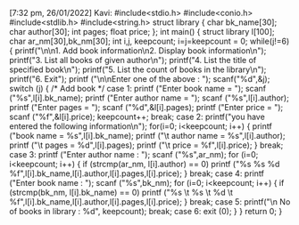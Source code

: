 [7:32 pm, 26/01/2022] Kavi: #include<stdio.h>
#include<conio.h>
#include<stdlib.h>
#include<string.h>
struct library
{
char bk_name[30];
char author[30];
int pages;
float price;
};
int main()
{
struct library l[100];
char ar_nm[30],bk_nm[30];
int i,j, keepcount;
i=j=keepcount = 0;
while(j!=6)
{
printf("\n\n1. Add book information\n2. Display book information\n");
printf("3. List all books of given author\n");
printf("4. List the title of specified book\n");
printf("5. List the count of books in the library\n");
printf("6. Exit");
printf ("\n\nEnter one of the above : ");
scanf("%d",&j);
switch (j)
{
/* Add book */
case 1:
printf ("Enter book name = ");
scanf ("%s",l[i].bk_name);
printf ("Enter author name = ");
scanf ("%s",l[i].author);
printf ("Enter pages = ");
scanf ("%d",&l[i].pages);
printf ("Enter price = ");
scanf ("%f",&l[i].price);
keepcount++;
break;
case 2:
printf("you have entered the following information\n");
for(i=0; i<keepcount; i++)
{
printf ("book name = %s",l[i].bk_name);
printf ("\t author name = %s",l[i].author);
printf ("\t pages = %d",l[i].pages);
printf ("\t price = %f",l[i].price);
}
break;
case 3:
printf ("Enter author name : ");
scanf ("%s",ar_nm);
for (i=0; i<keepcount; i++)
{
if (strcmp(ar_nm, l[i].author) == 0)
printf ("%s %s %d %f",l[i].bk_name,l[i].author,l[i].pages,l[i].price);
}
break;
case 4:
printf ("Enter book name : ");
scanf ("%s",bk_nm);
for (i=0; i<keepcount; i++)
{
if (strcmp(bk_nm, l[i].bk_name) == 0)
printf ("%s \t %s \t %d \t %f",l[i].bk_name,l[i].author,l[i].pages,l[i].price);
}
break;
case 5:
printf("\n No of books in library : %d", keepcount);
break;
case 6:
exit (0);
}
}
return 0;
}
